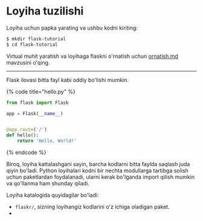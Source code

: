 # Loyiha tuzilishi

Loyiha uchun papka yarating va ushbu kodni kiriting:

```bash
$ mkdir flask-tutorial
$ cd flask-tutorial
```

Virtual muhit yaratish va loyihaga flaskni o'rnatish uchun [ornatish.md](../ornatish.md "mention") mavzusini o'qing.

***

Flask ilovasi bitta fayl kabi oddiy bo'lishi mumkin.

{% code title="hello.py" %}
```python
from flask import Flask

app = Flask(__name__)


@app.route('/')
def hello():
    return 'Hello, World!'
```
{% endcode %}

Biroq, loyiha kattalashgani sayin, barcha kodlarni bitta faylda saqlash juda qiyin bo'ladi. Python loyihalari kodni bir nechta modullarga tartibga solish uchun paketlardan foydalanadi, ularni kerak bo'lganda import qilish mumkin va qo'llanma ham shunday qiladi.

Loyiha katalogida quyidagilar bo'ladi:

* `flaskr/`, sizning loyihangiz kodlarini o'z ichiga oladigan paket.
*
